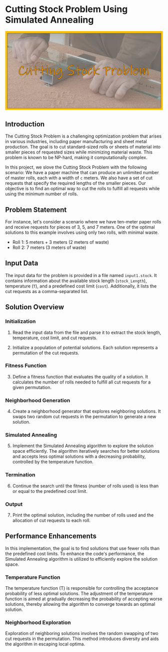 # Cutting Stock Problem Using Simulated Annealing

![](pic.png)

## Introduction

The Cutting Stock Problem is a challenging optimization problem that arises in various industries, including paper manufacturing and sheet metal production. The goal is to cut standard-sized rolls or sheets of material into smaller pieces of requested sizes while minimizing material waste. This problem is known to be NP-hard, making it computationally complex.

In this project, we slove the Cutting Stock Problem with the following scenario: We have a paper machine that can produce an unlimited number of master rolls, each with a width of `c` meters. We also have a set of cut requests that specify the required lengths of the smaller pieces. Our objective is to find an optimal way to cut the rolls to fulfill all requests while using the minimum number of rolls.

## Problem Statement

For instance, let's consider a scenario where we have ten-meter paper rolls and receive requests for pieces of 3, 5, and 7 meters. One of the optimal solutions to this example involves using only two rolls, with minimal waste.

- Roll 1: 5 meters + 3 meters (2 meters of waste)
- Roll 2: 7 meters (3 meters of waste)

## Input Data

The input data for the problem is provided in a file named `input1.stock`. It contains information about the available stock length (`stock_Length`), temperature (`T`), and a predefined cost limit (`cost`). Additionally, it lists the cut requests as a comma-separated list.

## Solution Overview

### Initialization

1. Read the input data from the file and parse it to extract the stock length, temperature, cost limit, and cut requests.

2. Initialize a population of potential solutions. Each solution represents a permutation of the cut requests.

### Fitness Function

3. Define a fitness function that evaluates the quality of a solution. It calculates the number of rolls needed to fulfill all cut requests for a given permutation.

### Neighborhood Generation

4. Create a neighborhood generator that explores neighboring solutions. It swaps two random cut requests in the permutation to generate a new solution.

### Simulated Annealing

5. Implement the Simulated Annealing algorithm to explore the solution space efficiently. The algorithm iteratively searches for better solutions and accepts less optimal solutions with a decreasing probability, controlled by the temperature function.

### Termination

6. Continue the search until the fitness (number of rolls used) is less than or equal to the predefined cost limit.

### Output

7. Print the optimal solution, including the number of rolls used and the allocation of cut requests to each roll.

## Performance Enhancements

In this implementation, the goal is to find solutions that use fewer rolls than the predefined cost limits. To enhance the code's performance, the Simulated Annealing algorithm is utilized to efficiently explore the solution space.

### Temperature Function

The temperature function (T) is responsible for controlling the acceptance probability of less optimal solutions. The adjustment of the temperature function is aimed at gradually decreasing the probability of accepting worse solutions, thereby allowing the algorithm to converge towards an optimal solution.

### Neighborhood Exploration

Exploration of neighboring solutions involves the random swapping of two cut requests in the permutation. This method introduces diversity and aids the algorithm in escaping local optima.

